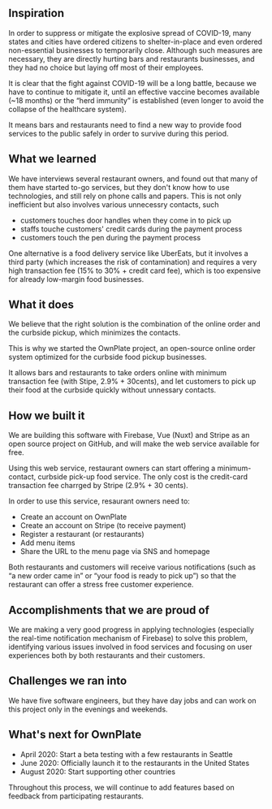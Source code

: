 ## Inspiration

In order to suppress or mitigate the explosive spread of COVID-19, many states and cities have ordered citizens to shelter-in-place and even ordered non-essential businesses to temporarily close. Although such measures are necessary, they are directly hurting bars and restaurants businesses, and they had no choice but laying off most of their employees. 

It is clear that the fight against COVID-19 will be a long battle, because we have to continue to mitigate it, until an effective vaccine becomes available (~18 months) or the “herd immunity” is established (even longer to avoid the collapse of the healthcare system). 

It means bars and restaurants need to find a new way to provide food services to the public safely in order to survive during this period.

## What we learned

We have interviews several restaurant owners, and found out that many of them have started to-go services, but they don't know how to use technologies, and still rely on phone calls and papers. This is not only inefficient but also involves various unnecessry contacts, such 

- customers touches door handles when they come in to pick up
- staffs touche customers' credit cards during the payment process
- customers touch the pen during the payment process

One alternative is a food delivery service like UberEats, but it involves a third party (which increases the risk of contamination) and requires a very high transaction fee (15% to 30% + credit card fee), which is too expensive for already low-margin food businesses. 

## What it does

We believe that the right solution is the combination of the online order and the curbside pickup, which minimizes the contacts. 

This is why we started the OwnPlate project, an open-source online order system optimized for the curbside food pickup businesses. 

It allows bars and restaurants to take orders online with minimum transaction fee (with Stipe, 2.9% + 30cents), and let customers to pick up their food at the curbside quickly without unnessary contacts. 

## How we built it

We are building this software with Firebase, Vue (Nuxt) and Stripe as an open source project on GitHub, and will make the web service available for free. 

Using this web service, restaurant owners can start offering a minimum-contact, curbside pick-up food service. The only cost is the credit-card transaction fee charrged by Stripe (2.9% + 30 cents). 

In order to use this service, resaurant owners need to:

- Create an account on OwnPlate
- Create an account on Stripe (to receive payment)
- Register a restaurant (or restaurants)
- Add menu items
- Share the URL to the menu page via SNS and homepage

Both restaurants and customers will receive various notifications (such as “a new order came in” or “your food is ready to pick up”) so that the restaurant can offer a stress free customer experience. 

## Accomplishments that we are proud of

We are making a very good progress in applying technologies (especially the real-time notification mechanism of Firebase) to solve this problem, identifying various issues involved in food services and focusing on user experiences both by both restaurants and their customers. 

## Challenges we ran into

We have five software engineers, but they have day jobs and can work on this project only in the evenings and weekends. 

## What's next for OwnPlate

- April 2020: Start a beta testing with a few restaurants in Seattle
- June 2020: Officially launch it to the restaurants in the United States
- August 2020: Start supporting other countries

Throughout this process, we will continue to add features based on feedback from participating restaurants.
